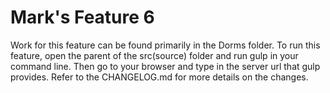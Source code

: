 # Mark's Feature 6

Work for this feature can be found primarily in the Dorms folder. To run this feature, open the parent of the src(source) folder and run gulp in your command line. Then go to your browser and type in the server url that gulp provides. Refer to the CHANGELOG.md for more details on the changes.
